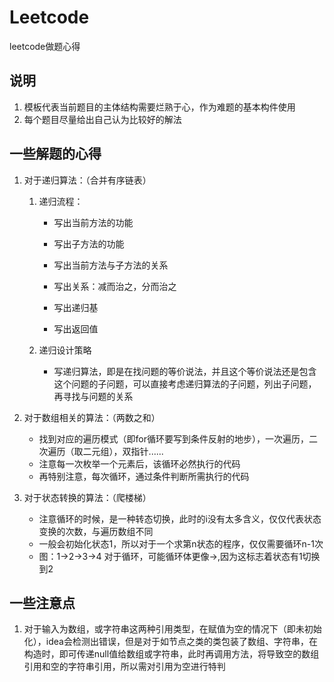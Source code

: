 # Leetcode

leetcode做题心得

## 说明

1. 模板代表当前题目的主体结构需要烂熟于心，作为难题的基本构件使用
2. 每个题目尽量给出自己认为比较好的解法

## 一些解题的心得

1. 对于递归算法：（合并有序链表）

   1. 递归流程：

      * 写出当前方法的功能

      * 写出子方法的功能

      * 写出当前方法与子方法的关系

      * 写出关系：减而治之，分而治之

      * 写出递归基

      * 写出返回值

   2. 递归设计策略

      * 写递归算法，即是在找问题的等价说法，并且这个等价说法还是包含这个问题的子问题，可以直接考虑递归算法的子问题，列出子问题，再寻找与问题的关系 


2. 对于数组相关的算法：（两数之和）
   * 找到对应的遍历模式（即for循环要写到条件反射的地步），一次遍历，二次遍历（取二元组），双指针......
   * 注意每一次枚举一个元素后，该循环必然执行的代码
   * 再特别注意，每次循环，通过条件判断所需执行的代码

3. 对于状态转换的算法：（爬楼梯）
   * 注意循环的时候，是一种转态切换，此时的i没有太多含义，仅仅代表状态变换的次数，与遍历数组不同
   * 一般会初始化状态1，所以对于一个求第n状态的程序，仅仅需要循环n-1次
    * 图：1->2->3->4 对于循环，可能循环体更像->,因为这标志着状态有1切换到2

## 一些注意点

1. 对于输入为数组，或字符串这两种引用类型，在赋值为空的情况下（即未初始化），idea会检测出错误，但是对于如节点之类的类包装了数组、字符串，在构造时，即可传递null值给数组或字符串，此时再调用方法，将导致空的数组引用和空的字符串引用，所以需对引用为空进行特判


